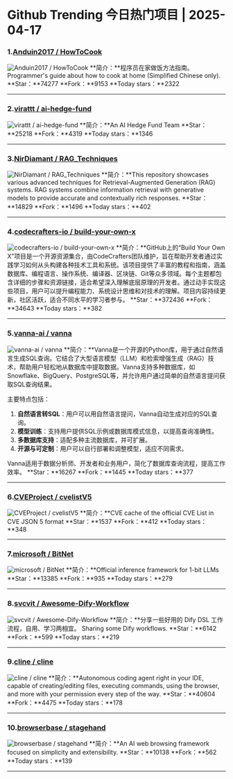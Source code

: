 # Github Trending 今日热门项目 | 2025-04-17
### 1.[Anduin2017 / HowToCook](https://github.com/Anduin2017/HowToCook)

![Anduin2017 / HowToCook](https://opengraph.githubassets.com/d30fec82b90a4948b13b88174a91020f7ca32ac159876687fca6dff64836f9aa/Anduin2017/HowToCook)
**简介：**程序员在家做饭方法指南。Programmer's guide about how to cook at home (Simplified Chinese only).
**Star：**74277
**Fork：**9153
**Today stars：**2322

---

### 2.[virattt / ai-hedge-fund](https://github.com/virattt/ai-hedge-fund)

![virattt / ai-hedge-fund](https://opengraph.githubassets.com/83f0e047656068262c7264eae35018970c536f8a455d5c2983c01db569d90327/virattt/ai-hedge-fund)
**简介：**An AI Hedge Fund Team
**Star：**25218
**Fork：**4319
**Today stars：**1346

---

### 3.[NirDiamant / RAG_Techniques](https://github.com/NirDiamant/RAG_Techniques)

![NirDiamant / RAG_Techniques](https://opengraph.githubassets.com/2311cf5d5d92f0d8d48d009f7706d1858ec047d2b2c70bee1e580c4e17d14c48/NirDiamant/RAG_Techniques)
**简介：**This repository showcases various advanced techniques for Retrieval-Augmented Generation (RAG) systems. RAG systems combine information retrieval with generative models to provide accurate and contextually rich responses.
**Star：**14829
**Fork：**1496
**Today stars：**402

---

### 4.[codecrafters-io / build-your-own-x](https://github.com/codecrafters-io/build-your-own-x)

![codecrafters-io / build-your-own-x](https://opengraph.githubassets.com/1e788b80b34aaac02cd2ca23dbdba8a116824fb959872d32c06f6601b9ab1563/codecrafters-io/build-your-own-x)
**简介：**GitHub上的“Build Your Own X”项目是一个开源资源集合，由CodeCrafters团队维护，旨在帮助开发者通过实践学习如何从头构建各种技术工具和系统。该项目提供了丰富的教程和指南，涵盖数据库、编程语言、操作系统、编译器、区块链、Git等众多领域。每个主题都包含详细的步骤和资源链接，适合希望深入理解底层原理的开发者。通过动手实现这些项目，用户可以提升编程能力、系统设计思维和对技术的理解。项目内容持续更新，社区活跃，适合不同水平的学习者参与。
**Star：**372436
**Fork：**34643
**Today stars：**382

---

### 5.[vanna-ai / vanna](https://github.com/vanna-ai/vanna)

![vanna-ai / vanna](https://opengraph.githubassets.com/c9212f07f80edc567d10a9ecc3876f9d2b4eaacf141f89d43635531c10efcf3f/vanna-ai/vanna)
**简介：**Vanna是一个开源的Python库，用于通过自然语言生成SQL查询。它结合了大型语言模型（LLM）和检索增强生成（RAG）技术，帮助用户轻松地从数据库中提取数据。Vanna支持多种数据库，如Snowflake、BigQuery、PostgreSQL等，并允许用户通过简单的自然语言提问获取SQL查询结果。  

主要特点包括：  
1. **自然语言转SQL**：用户可以用自然语言提问，Vanna自动生成对应的SQL查询。  
2. **模型训练**：支持用户提供SQL示例或数据库模式信息，以提高查询准确性。  
3. **多数据库支持**：适配多种主流数据库，并可扩展。  
4. **开源与可定制**：用户可以自行部署和调整模型，适应不同需求。  

Vanna适用于数据分析师、开发者和业务用户，简化了数据库查询流程，提高工作效率。
**Star：**16267
**Fork：**1445
**Today stars：**377

---

### 6.[CVEProject / cvelistV5](https://github.com/CVEProject/cvelistV5)

![CVEProject / cvelistV5](https://avatars.githubusercontent.com/u/122547078?s=64&v=4)
**简介：**CVE cache of the official CVE List in CVE JSON 5 format
**Star：**1537
**Fork：**412
**Today stars：**348

---

### 7.[microsoft / BitNet](https://github.com/microsoft/BitNet)

![microsoft / BitNet](https://opengraph.githubassets.com/2a64239fdb594875230471e98a28dc965c2c52504697e6282b914083109aa23a/microsoft/BitNet)
**简介：**Official inference framework for 1-bit LLMs
**Star：**13385
**Fork：**935
**Today stars：**279

---

### 8.[svcvit / Awesome-Dify-Workflow](https://github.com/svcvit/Awesome-Dify-Workflow)

![svcvit / Awesome-Dify-Workflow](https://opengraph.githubassets.com/5ce77e3f9d9b5997b9fd5aad2895027f76eb8af418d21475151ebd5170507cae/svcvit/Awesome-Dify-Workflow)
**简介：**分享一些好用的 Dify DSL 工作流程，自用、学习两相宜。 Sharing some Dify workflows.
**Star：**6142
**Fork：**599
**Today stars：**219

---

### 9.[cline / cline](https://github.com/cline/cline)

![cline / cline](https://opengraph.githubassets.com/3653a2044111686d49e78711b4400ee094db4eb0e1e228d998801eb2c0588a61/cline/cline)
**简介：**Autonomous coding agent right in your IDE, capable of creating/editing files, executing commands, using the browser, and more with your permission every step of the way.
**Star：**40604
**Fork：**4475
**Today stars：**178

---

### 10.[browserbase / stagehand](https://github.com/browserbase/stagehand)

![browserbase / stagehand](https://opengraph.githubassets.com/9c3456cc2748815310c331a201332eb3864fc7dac709a66128e17e5201742ed7/browserbase/stagehand)
**简介：**An AI web browsing framework focused on simplicity and extensibility.
**Star：**10138
**Fork：**562
**Today stars：**139

---


